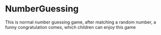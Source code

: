 # NumberGuessing
This is normal number guessing game, after matching a random number, a funny congratulation comes, which children can enjoy this game
